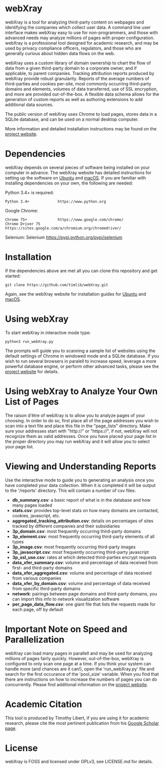 # webXray

webXray is a tool for analyzing third-party content on webpages and identifying the companies which collect user data.  A command line user interface makes webXray easy to use for non-programmers, and those with advanced needs may analyze millions of pages with proper configuration.  webXray is a professional tool designed for academic research, and may be used by privacy compliance officers, regulators, and those who are generally curious about hidden data flows on the web.

webXray uses a custom library of domain ownership to chart the flow of data from a given third-party domain to a corporate owner, and if applicable, to parent companies.  Tracking attribution reports produced by webXray provide robust granularity.  Reports of the average numbers of third-parties and cookies per-site, most commonly occurring third-party domains and elements, volumes of data transferred, use of SSL encryption, and more are provided out-of-the-box.  A flexible data schema allows for the generation of custom reports as well as authoring extensions to add additional data sources.

The public version of webXray uses Chrome to load pages, stores data in a SQLite database, and can be used on a normal desktop computer.

More information and detailed installation instructions may be found on the [project website](http://webXray.org).

# Dependencies

webXray depends on several pieces of software being installed on your computer in advance.  The webXray website has detailed instructions for setting up the software on [Ubuntu](http://webXray.org/#ubuntu) and [macOS](http://webXray.org/#macos).  If you are familiar with installing dependencies on your own, the following are needed:

Python 3.4+ is required:

	Python 3.4+ 			https://www.python.org
	
Google Chrome:

	Chrome 75+				https://www.google.com/chrome/
	Chrome Driver 75			https://sites.google.com/a/chromium.org/chromedriver/
	
Selenium:
	Selenium				https://pypi.python.org/pypi/selenium

# Installation

If the dependencies above are met all you can clone this repository and get started:

	git clone https://github.com/timlib/webXray.git

Again, see the webXray website for installation guides for [Ubuntu](http://webXray.org/#ubuntu) and [macOS](http://webXray.org/#macos).

# Using webXray

To start webXray in interactive mode type:

	python3 run_webXray.py

The prompts will guide you to scanning a sample list of websites using the default settings of Chrome in windowed mode and a SQLite database.  If you wish to run several browsers in paralell to increase speed, leverage a more powerful database engine, or perform other advanced tasks, please see the [project website](http://webXray.org/#advanced_options) for details.

# Using webXray to Analyze Your Own List of Pages

The raison d'être of webXray is to allow you to analyze pages of your choosing.  In order to do so, first place all of the page addresses you wish to scan into a text file and place this file in the "page_lists" directory.  Make sure your addresses start with "http://" or "https://", if not, webXray will not recognize them as valid addresses.  Once you have placed your page list in the proper directory you may run webXray and it will allow you to select your page list.

# Viewing and Understanding Reports

Use the interactive mode to guide you to generating an analysis once you have completed your data collection.  When it is completed it will be output to the '/reports' directory.  This will contain a number of csv files:

* __db\_summary.csv__: a basic report of what is in the database and how many pages loaded
* __stats.csv__: provides top-level stats on how many domains are contacted, cookies, javascript, etc.
* __aggregated\_tracking\_attribution.csv__: details on percentages of sites tracked by different companies and their subsidiaries
* __3p\_domain.csv__: most frequently occurring third-party domains
* __3p\_element.csv__: most frequently occurring third-party elements of all types
* __3p\_image.csv__: most frequently occurring third-party images
* __3p\_javascript.csv__: most frequently occurring third-party javascript
* __3p\_ssl\_use.csv__: rates at which detected third-parties encrypt requests
* __data\_xfer\_summary.csv__: volume and percentage of data received from first- and third-party domains
* __data\_xfer\_aggregated.csv__: volume and percentage of data received from various companies
* __data\_xfer\_by\_domain.csv__: volume and percentage of data received from specific third-party domains
* __network__: pairings between page domains and third-party domains, you can import this info to network visualization software
* __per\_page\_data\_flow.csv__: one giant file that lists the requests made for each page, off by default

# Important Note on Speed and Parallelization

webXray can load many pages in parallell and may be used for analyzing millions of pages fairly quickly.  However, out-of-the-box, webXray is configured to only scan one page at a time.  If you think your system can handle more (and chances are it can!), open the 'run\_webXray.py' file and search for the first occurance of the 'pool\_size' variable.  When you find that there are instructions on how to increase the numbers of pages you can do concurrently.  Please find additional information on the [project website](http://webXray.org/#advanced_options).

# Academic Citation

This tool is produced by Timothy Libert, if you are using it for academic research, please cite the most pertinent publication from his [Google Scholar page](https://scholar.google.com/citations?user=pR9YdCcAAAAJ&hl=en&oi=ao).

# License

webXray is FOSS and licensed under GPLv3, see LICENSE.md for details.
